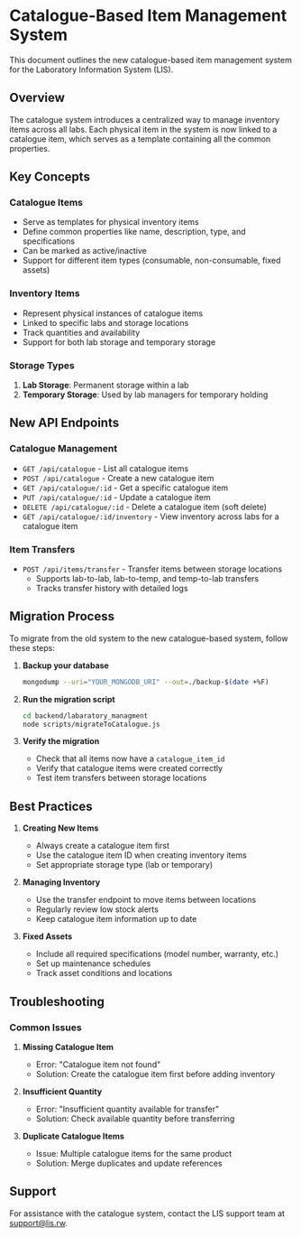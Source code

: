 # Catalogue-Based Item Management System

This document outlines the new catalogue-based item management system for the Laboratory Information System (LIS).

## Overview

The catalogue system introduces a centralized way to manage inventory items across all labs. Each physical item in the system is now linked to a catalogue item, which serves as a template containing all the common properties.

## Key Concepts

### Catalogue Items
- Serve as templates for physical inventory items
- Define common properties like name, description, type, and specifications
- Can be marked as active/inactive
- Support for different item types (consumable, non-consumable, fixed assets)

### Inventory Items
- Represent physical instances of catalogue items
- Linked to specific labs and storage locations
- Track quantities and availability
- Support for both lab storage and temporary storage

### Storage Types
1. **Lab Storage**: Permanent storage within a lab
2. **Temporary Storage**: Used by lab managers for temporary holding

## New API Endpoints

### Catalogue Management
- `GET /api/catalogue` - List all catalogue items
- `POST /api/catalogue` - Create a new catalogue item
- `GET /api/catalogue/:id` - Get a specific catalogue item
- `PUT /api/catalogue/:id` - Update a catalogue item
- `DELETE /api/catalogue/:id` - Delete a catalogue item (soft delete)
- `GET /api/catalogue/:id/inventory` - View inventory across labs for a catalogue item

### Item Transfers
- `POST /api/items/transfer` - Transfer items between storage locations
  - Supports lab-to-lab, lab-to-temp, and temp-to-lab transfers
  - Tracks transfer history with detailed logs

## Migration Process

To migrate from the old system to the new catalogue-based system, follow these steps:

1. **Backup your database**
   ```bash
   mongodump --uri="YOUR_MONGODB_URI" --out=./backup-$(date +%F)
   ```

2. **Run the migration script**
   ```bash
   cd backend/labaratory_managment
   node scripts/migrateToCatalogue.js
   ```

3. **Verify the migration**
   - Check that all items now have a `catalogue_item_id`
   - Verify that catalogue items were created correctly
   - Test item transfers between storage locations

## Best Practices

1. **Creating New Items**
   - Always create a catalogue item first
   - Use the catalogue item ID when creating inventory items
   - Set appropriate storage type (lab or temporary)

2. **Managing Inventory**
   - Use the transfer endpoint to move items between locations
   - Regularly review low stock alerts
   - Keep catalogue item information up to date

3. **Fixed Assets**
   - Include all required specifications (model number, warranty, etc.)
   - Set up maintenance schedules
   - Track asset conditions and locations

## Troubleshooting

### Common Issues

1. **Missing Catalogue Item**
   - Error: "Catalogue item not found"
   - Solution: Create the catalogue item first before adding inventory

2. **Insufficient Quantity**
   - Error: "Insufficient quantity available for transfer"
   - Solution: Check available quantity before transferring

3. **Duplicate Catalogue Items**
   - Issue: Multiple catalogue items for the same product
   - Solution: Merge duplicates and update references

## Support

For assistance with the catalogue system, contact the LIS support team at [support@lis.rw](mailto:support@lis.rw).

